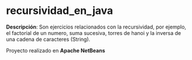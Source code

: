 # recursividad_en_java
__Descripción__: Son ejercicios relacionados con la recursividad, por ejemplo, el factorial de un numero, suma sucesiva, torres de hanoi y la inversa de una cadena de caracteres (String).

Proyecto realizado en __Apache NetBeans__
